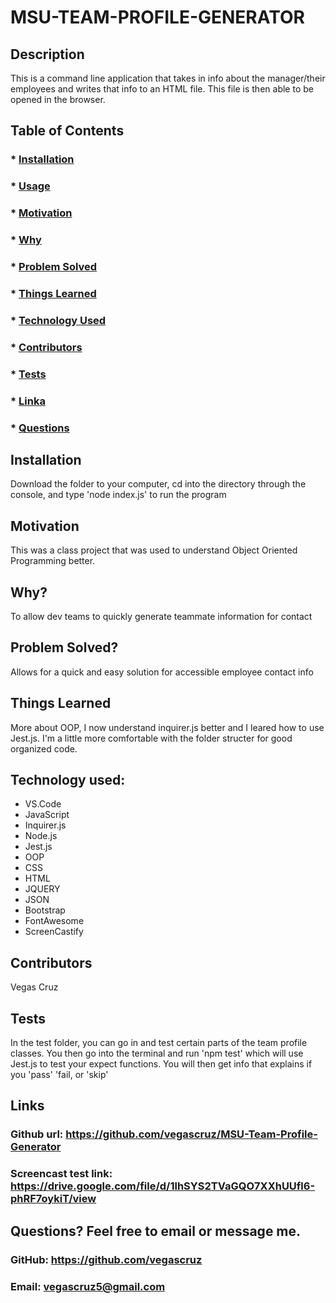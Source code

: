 # MSU-TEAM-PROFILE-GENERATOR

  ## Description
  This is a command line application that takes in info about the manager/their employees and writes that info to an HTML file. This file is then able to be opened in the browser. 
  
  ## Table of Contents
  ###  * [Installation](#installation)
  ###  * [Usage](#usageInformation)
  ###  * [Motivation](#motivation)
  ###  * [Why](#why)
  ###  * [Problem Solved](#problemSolved)
  ###  * [Things Learned](#thingsLearned)
  ###  * [Technology Used](#technologyused)
  ###  * [Contributors](#contributionGuidelines)
  ###  * [Tests](#testInstructions)
  ###  * [Linka](#linka)
  ###  * [Questions](#questions)
  
  ## Installation
  Download the folder to your computer, cd into the directory through the console, and type 'node index.js' to run the program

  ## Motivation
  This was a class project that was used to understand Object Oriented Programming better.

  ## Why?
  To allow dev teams to quickly generate teammate information for contact

  ## Problem Solved?
  Allows for a quick and easy solution for accessible employee contact info

  ## Things Learned
  More about OOP, I now understand inquirer.js better and I leared how to use Jest.js. I'm a little more comfortable with the folder structer for good organized code.

  ## Technology used:
   * VS.Code
   * JavaScript
   * Inquirer.js
   * Node.js
   * Jest.js
   * OOP
   * CSS
   * HTML
   * JQUERY
   * JSON
   * Bootstrap
   * FontAwesome 
   * ScreenCastify

  ## Contributors
  Vegas Cruz

  ## Tests
  In the test folder, you can go in and test certain parts of the team profile classes. You then go into the terminal and run 'npm test' which will use Jest.js to test your expect functions. You will then get info that explains if you 'pass' 'fail, or 'skip'

  ## Links
  ### Github url: https://github.com/vegascruz/MSU-Team-Profile-Generator
  ### Screencast test link: https://drive.google.com/file/d/1lhSYS2TVaGQO7XXhUUfl6-phRF7oykiT/view


  ## Questions? Feel free to email or message me.
  ### GitHub: https://github.com/vegascruz
  ### Email: vegascruz5@gmail.com